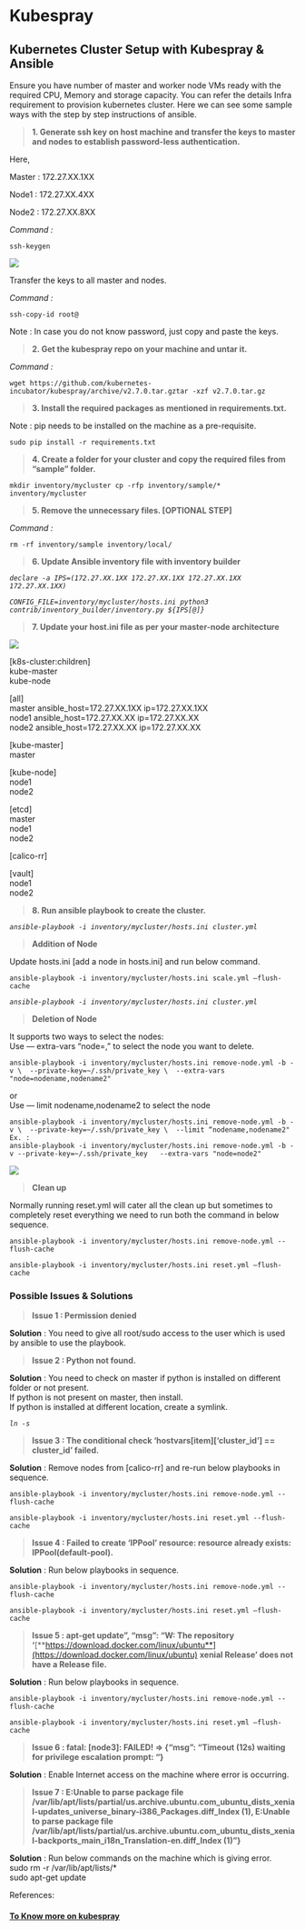 # Kubespray

## **Kubernetes Cluster Setup with Kubespray & Ansible** <a id="7111"></a>

Ensure you have number of master and worker node VMs ready with the required CPU, Memory and storage capacity. You can refer the details Infra requirement to provision kubernetes cluster. Here we can see some sample ways with the step by step instructions of ansible.

> **1. Generate ssh key on host machine and transfer the keys to master and nodes to establish password-less authentication.**

Here,

Master : 172.27.XX.1XX

Node1 : 172.27.XX.4XX

Node2 : 172.27.XX.8XX

_Command :_

```text
ssh-keygen
```

![](../../../../.gitbook/assets/image%20%281%29.png)

Transfer the keys to all master and nodes.

_Command :_

```text
ssh-copy-id root@
```

Note : In case you do not know password, just copy and paste the keys.

> **2. Get the kubespray repo on your machine and untar it.**

_Command :_

```text
wget https://github.com/kubernetes-incubator/kubespray/archive/v2.7.0.tar.gztar -xzf v2.7.0.tar.gz
```

> **3. Install the required packages as mentioned in requirements.txt.**

Note : pip needs to be installed on the machine as a pre-requisite.

```text
sudo pip install -r requirements.txt
```

> **4. Create a folder for your cluster and copy the required files from “sample” folder.**

```text
mkdir inventory/mycluster cp -rfp inventory/sample/* inventory/mycluster
```

> **5. Remove the unnecessary files. \[OPTIONAL STEP\]**

_Command :_

```text
rm -rf inventory/sample inventory/local/
```

> **6. Update Ansible inventory file with inventory builder**

_`declare -a IPS=(172.27.XX.1XX 172.27.XX.1XX 172.27.XX.1XX 172.27.XX.1XX)`_

_`CONFIG_FILE=inventory/mycluster/hosts.ini python3 contrib/inventory_builder/inventory.py ${IPS[@]}`_

> **7. Update your host.ini file as per your master-node architecture**

![](../../../../.gitbook/assets/image%20%287%29.png)

\[k8s-cluster:children\]  
kube-master  
kube-node

\[all\]  
master ansible\_host=172.27.XX.1XX ip=172.27.XX.1XX  
node1 ansible\_host=172.27.XX.XX ip=172.27.XX.XX  
node2 ansible\_host=172.27.XX.XX ip=172.27.XX.XX

\[kube-master\]  
master

\[kube-node\]  
node1  
node2

\[etcd\]  
master  
node1  
node2

\[calico-rr\]

\[vault\]  
node1  
node2

> **8. Run ansible playbook to create the cluster.**

_`ansible-playbook -i inventory/mycluster/hosts.ini cluster.yml`_

> **Addition of Node**

Update hosts.ini \[add a node in hosts.ini\] and run below command.

`ansible-playbook -i inventory/mycluster/hosts.ini scale.yml –flush-cache`

_`ansible-playbook -i inventory/mycluster/hosts.ini cluster.yml`_

> **Deletion of Node**

It supports two ways to select the nodes:  
Use — extra-vars “node=,” to select the node you want to delete.

```text
ansible-playbook -i inventory/mycluster/hosts.ini remove-node.yml -b -v \  --private-key=~/.ssh/private_key \  --extra-vars "node=nodename,nodename2"
```

or  
Use — limit nodename,nodename2 to select the node

```text
ansible-playbook -i inventory/mycluster/hosts.ini remove-node.yml -b -v \  --private-key=~/.ssh/private_key \  --limit “nodename,nodename2" Ex. : 
ansible-playbook -i inventory/mycluster/hosts.ini remove-node.yml -b -v --private-key=~/.ssh/private_key   --extra-vars "node=node2"
```

![](../../../../.gitbook/assets/image%20%285%29.png)

> **Clean up**

Normally running reset.yml will cater all the clean up but sometimes to completely reset everything we need to run both the command in below sequence.

`ansible-playbook -i inventory/mycluster/hosts.ini remove-node.yml --flush-cache`

`ansible-playbook -i inventory/mycluster/hosts.ini reset.yml –flush-cache`

### **Possible Issues & Solutions**

> **Issue 1 : Permission denied**

**Solution** : You need to give all root/sudo access to the user which is used by ansible to use the playbook.

> **Issue 2 : Python not found.**

**Solution** : You need to check on master if python is installed on different folder or not present.  
If python is not present on master, then install.  
If python is installed at different location, create a symlink.

_`ln -s`_

> **Issue 3 : The conditional check ‘hostvars\[item\]\[‘cluster\_id’\] == cluster\_id’ failed.**

**Solution** : Remove nodes from \[calico-rr\] and re-run below playbooks in sequence.

`ansible-playbook -i inventory/mycluster/hosts.ini remove-node.yml --flush-cache`

`ansible-playbook -i inventory/mycluster/hosts.ini reset.yml --flush-cache`

> **Issue 4 : Failed to create ‘IPPool’ resource: resource already exists: IPPool\(default-pool\).**

**Solution** : Run below playbooks in sequence.

`ansible-playbook -i inventory/mycluster/hosts.ini remove-node.yml --flush-cache`

`ansible-playbook -i inventory/mycluster/hosts.ini reset.yml –flush-cache`

> **Issue 5 : apt-get update”, “msg”: “W: The repository ‘**[**https://download.docker.com/linux/ubuntu**](https://download.docker.com/linux/ubuntu) **xenial Release’ does not have a Release file.**

**Solution** : Run below playbooks in sequence.

`ansible-playbook -i inventory/mycluster/hosts.ini remove-node.yml --flush-cache`

`ansible-playbook -i inventory/mycluster/hosts.ini reset.yml –flush-cache`

> **Issue 6 : fatal: \[node3\]: FAILED! =&gt; {“msg”: “Timeout \(12s\) waiting for privilege escalation prompt: “}**

**Solution** : Enable Internet access on the machine where error is occurring.

> **Issue 7 : E:Unable to parse package file /var/lib/apt/lists/partial/us.archive.ubuntu.com\_ubuntu\_dists\_xenial-updates\_universe\_binary-i386\_Packages.diff\_Index \(1\), E:Unable to parse package file /var/lib/apt/lists/partial/us.archive.ubuntu.com\_ubuntu\_dists\_xenial-backports\_main\_i18n\_Translation-en.diff\_Index \(1\)”}**

**Solution** : Run below commands on the machine which is giving error.  
sudo rm -r /var/lib/apt/lists/\*  
sudo apt-get update



References:

####  [To Know more on kubespray](https://kubernetes.io/docs/setup/production-environment/tools/kubespray/)



